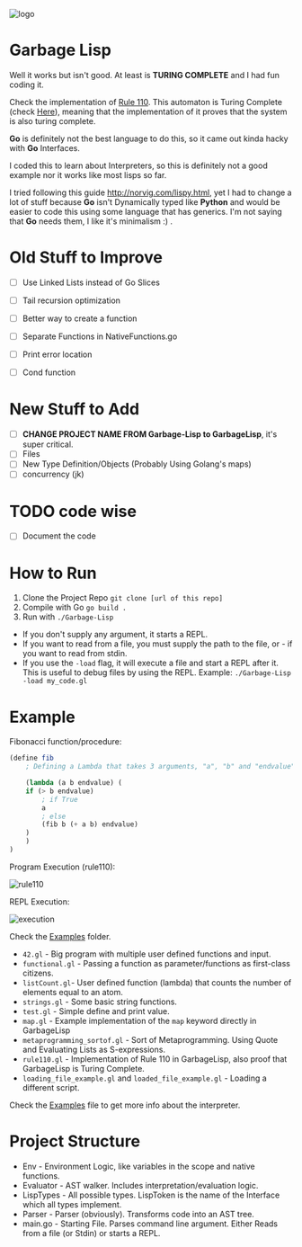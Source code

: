 ![logo](https://i.imgur.com/KGKYp3F.png)


# Garbage Lisp
Well it works but isn't good.
At least is **TURING COMPLETE** and I had fun coding it.

Check the implementation of [Rule 110](https://github.com/Gabulhas/Garbage-Lisp/tree/master/examples/rule110.gl).
This automaton is Turing Complete (check [Here](https://en.wikipedia.org/wiki/Rule_110)), meaning that the implementation of it proves that the system
is also turing complete.


**Go** is definitely not the best language to do this, so it came out kinda hacky with **Go** Interfaces.

I coded this to learn about Interpreters, so this is definitely not a good example nor it works like most lisps so far.

I tried following this guide http://norvig.com/lispy.html, yet I had to change a lot of stuff because **Go** isn't Dynamically
typed like **Python** and would be easier to code this using some language that has generics.
I'm not saying that **Go** needs them, I like it's minimalism :) .

# Old Stuff to Improve
- [ ] Use Linked Lists instead of Go Slices
- [ ] Tail recursion optimization
- [ ] Better way to create a function
- [ ] Separate Functions in NativeFunctions.go
- [ ] Print error location
- [ ] Cond function


# New Stuff to Add
- [ ] **CHANGE PROJECT NAME FROM Garbage-Lisp to GarbageLisp**, it's super critical.
- [ ] Files
- [ ] New Type Definition/Objects (Probably Using Golang's maps)
- [ ] concurrency (jk)

# TODO code wise
- [ ] Document the code


# How to Run

1. Clone the Project Repo `git clone [url of this repo]`
2. Compile with Go `go build .`
3. Run with `./Garbage-Lisp`
- If you don't supply any argument, it starts a REPL.
- If you want to read from a file, you must supply the path to the file, or - if you want to read from stdin.
- If you use the `-load` flag, it will execute a file and start a REPL after it. This is useful to debug files by using the REPL. Example: `./Garbage-Lisp -load my_code.gl`


# Example

Fibonacci function/procedure:
```scheme
(define fib
    ; Defining a Lambda that takes 3 arguments, "a", "b" and "endvalue"

    (lambda (a b endvalue) (
	if (> b endvalue)
	    ; if True
	    a
	    ; else
	    (fib b (+ a b) endvalue)
	)
    )
)
```


Program Execution (rule110):

![rule110](https://i.imgur.com/nFrymgx.png)



REPL Execution:

![execution](https://i.imgur.com/9a3uPNn.png)




Check the [Examples](https://github.com/Gabulhas/Garbage-Lisp/tree/master/examples) folder.
- `42.gl`       - Big program with multiple user defined functions and input.
- `functional.gl` - Passing a function as parameter/functions as first-class citizens.
- `listCount.gl`- User defined function (lambda) that counts the number of elements equal to an atom.
- `strings.gl`  - Some basic string functions.
- `test.gl`     - Simple define and print value.
- `map.gl`      - Example implementation of the `map` keyword directly in GarbageLisp
- `metaprogramming_sortof.gl` - Sort of Metaprogramming. Using Quote and Evaluating Lists as S-expressions.
- `rule110.gl` - Implementation of Rule 110 in GarbageLisp, also proof that GarbageLisp is Turing Complete.
- `loading_file_example.gl` and `loaded_file_example.gl` - Loading a different script.


Check the [Examples](https://github.com/Gabulhas/Garbage-Lisp/tree/master/DOCS.md) file to get more info about the interpreter.

# Project Structure
- Env       - Environment Logic, like variables in the scope and native functions.
- Evaluator - AST walker. Includes interpretation/evaluation logic.
- LispTypes - All possible types. LispToken is the name of the Interface which all types implement.
- Parser    - Parser (obviously). Transforms code into an AST tree.
- main.go   - Starting File. Parses command line argument. Either Reads from a file (or Stdin) or starts a REPL.
